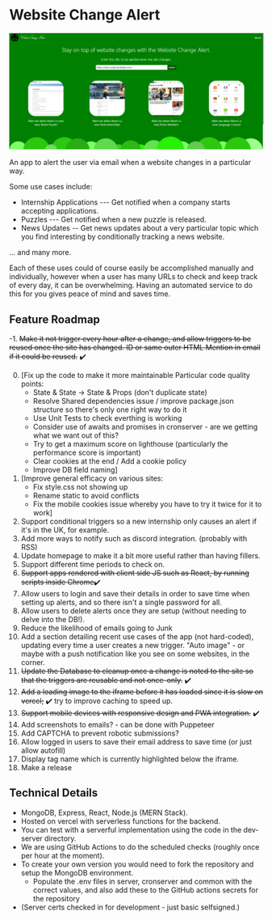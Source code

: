 # Website Change Alert

<img src="Main_Screen.png" alt="The Main Screen of the Applicaon /">

An app to alert the user via email when a website changes in a particular way.

Some use cases include:
- Internship Applications --- Get notified when a company starts accepting applications.
- Puzzles --- Get notified when a new puzzle is released.
- News Updates -- Get news updates about a very particular topic which you find interesting by conditionally tracking a news website.

... and many more.

Each of these uses could of course easily be accomplished manually and individually, however when a user has many URLs to check and keep track of every day, it can be overwhelming. Having an automated service to do this for you gives peace of mind and saves time. 

## Feature Roadmap
-1. ~~Make it not trigger every hour after a change, and allow triggers to be reused once the site has changed.
    ID or same outer HTML
    Mention in email if it could be reused.~~ ✔️

0. [Fix up the code to make it more maintainable
    Particular code quality points:
    - State & State -> State & Props (don't duplicate state)
    - Resolve Shared dependencies issue / improve package.json structure so there's only one right way to do it
    - Use Unit Tests to check everthing is working
    - Consider use of awaits and promises in cronserver - are we getting what we want out of this?
    - Try to get a maximum score on lighthouse (particularly the performance score is important)
    - Clear cookies at the end / Add a cookie policy
    - Improve DB field naming]
1. [Improve general efficacy on various sites:
    - Fix style.css not showing up
    - Rename static to avoid conflicts
    - Fix the mobile cookies issue whereby you have to try it twice for it to work]
3. Support conditional triggers so a new internship only causes an alert if it's in the UK, for example.
11. Add more ways to notify such as discord integration. (probably with RSS)
2. Update homepage to make it a bit more useful rather than having fillers.
1. Support different time periods to check on.
2. ~~Support apps rendered with client side JS such as React, by running scripts inside Chrome~~✔️
4. Allow users to login and save their details in order to save time when setting up alerts, and so there isn't a single password for all.
5. Allow users to delete alerts once they are setup (without needing to delve into the DB!).
6. Reduce the likelihood of emails going to Junk
7. Add a section detailing recent use cases of the app (not hard-coded), updating every time a user creates a new trigger.
    "Auto image" - or maybe with a push notification like you see on some websites, in the corner.
8. ~~Update the Database to cleanup once a change is noted to the site so that the triggers are reusable and not once-only.~~ ✔️
9. ~~Add a loading image to the iframe before it has loaded since it is slow on vercel;~~ ✔️ try to improve caching to speed up.
10. ~~Support mobile devices with responsive design and PWA integration.~~ ✔️
12. Add screenshots to emails? - can be done with Puppeteer
13. Add CAPTCHA to prevent robotic submissions?
15. Allow logged in users to save their email address to save time (or just allow autofill)
16. Display tag name which is currently highlighted below the iframe.
17. Make a release

## Technical Details
- MongoDB, Express, React, Node.js (MERN Stack).
- Hosted on vercel with serverless functions for the backend.
- You can test with a serverful implementation using the code in the dev-server directory.
- We are using GitHub Actions to do the scheduled checks (roughly once per hour at the moment).
- To create your own version you would need to fork the repository and setup the MongoDB environment.
    - Populate the .env files in server, cronserver and common with the correct values, and also add these to the GitHub actions secrets for the repository
- (Server certs checked in for development - just basic selfsigned.)

